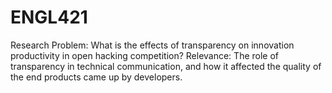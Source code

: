 # ENGL421
Research Problem: What is the effects of transparency on innovation productivity in open hacking competition? 
Relevance: The role of transparency in technical communication, and how it affected the quality of the end products came up by developers. 
